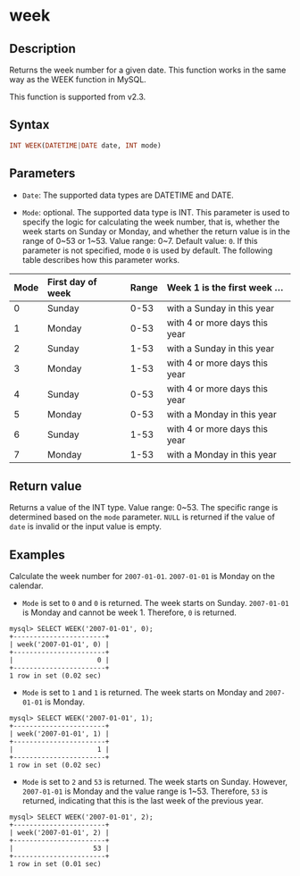 # week

## Description

Returns the week number for a given date. This function works in the same way as the WEEK function in MySQL.

This function is supported from v2.3.

## Syntax

```Haskell
INT WEEK(DATETIME|DATE date, INT mode)
```

## Parameters

- `Date`: The supported data types are DATETIME and DATE.

- `Mode`: optional. The supported data type is INT. This parameter is used to specify the logic for calculating the week number, that is, whether the week starts on Sunday or Monday, and whether the return value is in the range of 0~53 or 1~53. Value range: 0~7. Default value: `0`. If this parameter is not specified, mode `0` is used by default. The following table describes how this parameter works.

| Mode | First day of week | Range | Week 1 is the first week …    |
| :--- | :---------------- | :---- | :---------------------------- |
| 0    | Sunday            | 0-53  | with a Sunday in this year    |
| 1    | Monday            | 0-53  | with 4 or more days this year |
| 2    | Sunday            | 1-53  | with a Sunday in this year    |
| 3    | Monday            | 1-53  | with 4 or more days this year |
| 4    | Sunday            | 0-53  | with 4 or more days this year |
| 5    | Monday            | 0-53  | with a Monday in this year    |
| 6    | Sunday            | 1-53  | with 4 or more days this year |
| 7    | Monday            | 1-53  | with a Monday in this year    |

## Return value

Returns a value of the INT type. Value range: 0~53. The specific range is determined based on the `mode` parameter. `NULL` is returned if the value of `date` is invalid or the input value is empty.

## Examples

Calculate the week number for `2007-01-01`. `2007-01-01` is Monday on the calendar.

- `Mode` is set to `0` and `0` is returned. The week starts on Sunday. `2007-01-01` is Monday and cannot be week 1. Therefore, `0` is returned.

```Plaintext
mysql> SELECT WEEK('2007-01-01', 0);
+-----------------------+
| week('2007-01-01', 0) |
+-----------------------+
|                     0 |
+-----------------------+
1 row in set (0.02 sec)
```

- `Mode` is set to `1` and `1` is returned. The week starts on Monday and `2007-01-01` is Monday.

```Plaintext
mysql> SELECT WEEK('2007-01-01', 1);
+-----------------------+
| week('2007-01-01', 1) |
+-----------------------+
|                     1 |
+-----------------------+
1 row in set (0.02 sec)
```

- `Mode` is set to `2` and `53` is returned. The week starts on Sunday. However, `2007-01-01` is Monday and the value range is 1~53. Therefore, `53` is returned, indicating that this is the last week of the previous year.

```Plaintext
mysql> SELECT WEEK('2007-01-01', 2);
+-----------------------+
| week('2007-01-01', 2) |
+-----------------------+
|                    53 |
+-----------------------+
1 row in set (0.01 sec)
```
